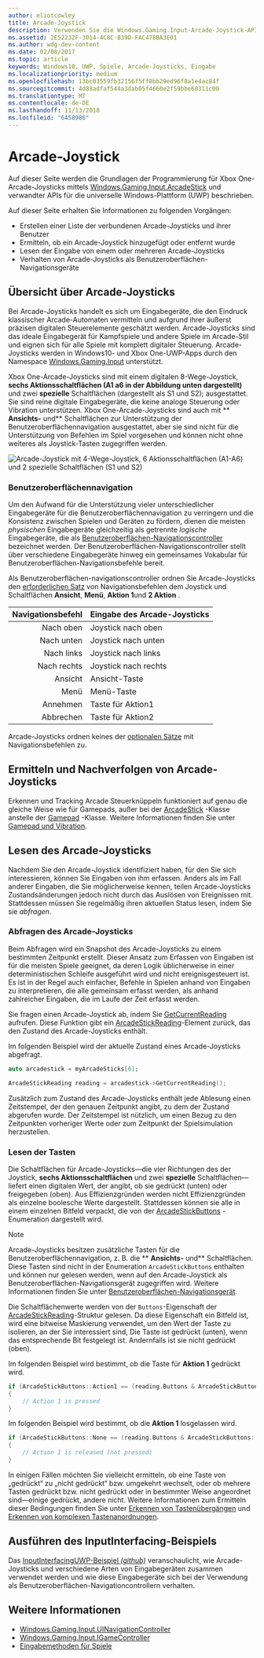 ```yaml
---
author: eliotcowley
title: Arcade-Joystick
description: Verwenden Sie die Windows.Gaming.Input-Arcade-Joystick-APIs zum Erkennen und Lesen von Arcade-Joysticks.
ms.assetid: 2E52232F-3014-4C8C-B39D-FAC478BA3E01
ms.author: wdg-dev-content
ms.date: 02/08/2017
ms.topic: article
keywords: Windows10, UWP, Spiele, Arcade-Joysticks, Eingabe
ms.localizationpriority: medium
ms.openlocfilehash: 13bc03559fb32156f5ff8bb29ed96f8a1e4ac84f
ms.sourcegitcommit: 4d88adfaf544a3dab05f4660e2f59bbe60311c00
ms.translationtype: MT
ms.contentlocale: de-DE
ms.lasthandoff: 11/13/2018
ms.locfileid: "6458986"
---
```

# <a name="arcade-stick"></a>Arcade-Joystick

Auf dieser Seite werden die Grundlagen der Programmierung für Xbox One-Arcade-Joysticks mittels [Windows.Gaming.Input.ArcadeStick][arcadestick] und verwandter APIs für die universelle Windows-Plattform (UWP) beschrieben.

Auf dieser Seite erhalten Sie Informationen zu folgenden Vorgängen:

* Erstellen einer Liste der verbundenen Arcade-Joysticks und ihrer Benutzer
* Ermitteln, ob ein Arcade-Joystick hinzugefügt oder entfernt wurde
* Lesen der Eingabe von einem oder mehreren Arcade-Joysticks
* Verhalten von Arcade-Joysticks als Benutzeroberflächen-Navigationsgeräte

## <a name="arcade-stick-overview"></a>Übersicht über Arcade-Joysticks

Bei Arcade-Joysticks handelt es sich um Eingabegeräte, die den Eindruck klassischer Arcade-Automaten vermitteln und aufgrund ihrer äußerst präzisen digitalen Steuerelemente geschätzt werden. Arcade-Joysticks sind das ideale Eingabegerät für Kampfspiele und andere Spiele im Arcade-Stil und eignen sich für alle Spiele mit komplett digitaler Steuerung. Arcade-Joysticks werden in Windows10- und Xbox One-UWP-Apps durch den Namespace [Windows.Gaming.Input][] unterstützt.

Xbox One-Arcade-Joysticks sind mit einem digitalen 8-Wege-Joystick, **sechs Aktionsschaltflächen (A1 a6 in der Abbildung unten dargestellt)** und zwei **spezielle** Schaltflächen (dargestellt als S1 und S2); ausgestattet. Sie sind reine digitale Eingabegeräte, die keine analoge Steuerung oder Vibration unterstützen. Xbox One-Arcade-Joysticks sind auch mit ** **Ansichts-** und** Schaltflächen zur Unterstützung der Benutzeroberflächennavigation ausgestattet, aber sie sind nicht für die Unterstützung von Befehlen im Spiel vorgesehen und können nicht ohne weiteres als Joystick-Tasten zugegriffen werden.

![Arcade-Joystick mit 4-Wege-Joystick, 6 Aktionsschaltflächen (A1-A6) und 2 spezielle Schaltflächen (S1 und S2)](images/arcade-stick-1.png)

### <a name="ui-navigation"></a>Benutzeroberflächennavigation

Um den Aufwand für die Unterstützung vieler unterschiedlicher Eingabegeräte für die Benutzeroberflächennavigation zu verringern und die Konsistenz zwischen Spielen und Geräten zu fördern, dienen die meisten _physischen_ Eingabegeräte gleichzeitig als getrennte _logische_ Eingabegeräte, die als [Benutzeroberflächen-Navigationscontroller](ui-navigation-controller.md) bezeichnet werden. Der Benutzeroberflächen-Navigationscontroller stellt über verschiedene Eingabegeräte hinweg ein gemeinsames Vokabular für Benutzeroberflächen-Navigationsbefehle bereit.

Als Benutzeroberflächen-navigationscontroller ordnen Sie Arcade-Joysticks den [erforderlichen Satz](ui-navigation-controller.md#required-set) von Navigationsbefehlen dem Joystick und Schaltflächen **Ansicht**, **Menü**, **Aktion 1**und **2 Aktion** .

| Navigationsbefehl | Eingabe des Arcade-Joysticks  |
| ------------------:| ------------------- |
|                 Nach oben | Joystick nach oben            |
|               Nach unten | Joystick nach unten          |
|               Nach links | Joystick nach links          |
|              Nach rechts | Joystick nach rechts         |
|               Ansicht | Ansicht-Taste         |
|               Menü | Menü-Taste         |
|             Annehmen | Taste für Aktion1     |
|             Abbrechen | Taste für Aktion2     |

Arcade-Joysticks ordnen keines der [optionalen Sätze](ui-navigation-controller.md#optional-set) mit Navigationsbefehlen zu.

## <a name="detect-and-track-arcade-sticks"></a>Ermitteln und Nachverfolgen von Arcade-Joysticks

Erkennen und Tracking Arcade Steuerknüppeln funktioniert auf genau die gleiche Weise wie für Gamepads, außer bei der [ArcadeStick][] -Klasse anstelle der [Gamepad](https://docs.microsoft.com/uwp/api/Windows.Gaming.Input.Gamepad) -Klasse. Weitere Informationen finden Sie unter [Gamepad und Vibration](gamepad-and-vibration.md).

<!-- Arcade sticks are managed by the system, therefore you don't have to create or initialize them. The system provides a list of connected arcades sticks and events to notify you when an arcade stick is added or removed.

### The arcade sticks list

The [ArcadeStick][] class provides a static property, [ArcadeSticks][], which is a read-only list of arcade sticks that are currently connected. Because you might only be interested in some of the connected arcade sticks, it's recommended that you maintain your own collection instead of accessing them through the `ArcadeSticks` property.

The following example copies all connected arcade sticks into a new collection. Note that because other threads in the background will be accessing this collection (in the [ArcadeStickAdded][] and [ArcadeStickRemoved][] events), you need to place a lock around any code that reads or updates the collection.

```cpp
auto myArcadeSticks = ref new Vector<ArcadeStick^>();
critical_section myLock{};

for (auto arcadeStick : ArcadeStick::ArcadeSticks)
{
    // Check if the arcade stick is already in myArcadeSticks; if it isn't, add
    // it.
    critical_section::scoped_lock lock{ myLock };
    auto it = std::find(begin(myArcadeSticks), end(myArcadeSticks), arcadeStick);

    if (it == end(myArcadeSticks))
    {
        // This code assumes that you're interested in all arcade sticks.
        myArcadeSticks->Append(arcadeStick);
    }
}
```

### Adding and removing arcade sticks

When an arcade stick is added or removed the [ArcadeStickAdded][] and [ArcadeStickRemoved][] events are raised. You can register handlers for these events to keep track of the arcade sticks that are currently connected.

The following example starts tracking an arcade stick that's been added.

```cpp
ArcadeStick::ArcadeStickAdded += ref new EventHandler<ArcadeStick^>(Platform::Object^, ArcadeStick^ args)
{
    // Check if the just-added arcade stick is already in myArcadeSticks; if it
    // isn't, add it.
    critical_section::scoped_lock lock{ myLock };
    auto it = std::find(begin(myGamepads), end(myGamepads), args);

    // This code assumes that you're interested in all new arcade sticks.
    myArcadeSticks->Append(args);
}
```

The following example stops tracking an arcade stick that's been removed.

```cpp
ArcadeStick::ArcadeStickRemoved += ref new EventHandler<ArcadeStick^>(Platform::Object^, ArcadeStick^ args)
{
    unsigned int indexRemoved;

    if(myArcadeSticks->IndexOf(args, &indexRemoved))
    {
        myArcadeSticks->RemoveAt(indexRemoved);
    }
}
```

### Users and headsets

Each arcade stick can be associated with a user account to link their identity to their gameplay, and can have a headset attached to facilitate voice chat or in-game features. To learn more about working with users and headsets, see [Tracking users and their devices](input-practices-for-games.md#tracking-users-and-their-devices) and [Headset](headset.md). -->

## <a name="reading-the-arcade-stick"></a>Lesen des Arcade-Joysticks

Nachdem Sie den Arcade-Joystick identifiziert haben, für den Sie sich interessieren, können Sie Eingaben von ihm erfassen. Anders als im Fall anderer Eingaben, die Sie möglicherweise kennen, teilen Arcade-Joysticks Zustandsänderungen jedoch nicht durch das Auslösen von Ereignissen mit. Stattdessen müssen Sie regelmäßig ihren aktuellen Status lesen, indem Sie sie _abfragen_.

### <a name="polling-the-arcade-stick"></a>Abfragen des Arcade-Joysticks

Beim Abfragen wird ein Snapshot des Arcade-Joysticks zu einem bestimmten Zeitpunkt erstellt. Dieser Ansatz zum Erfassen von Eingaben ist für die meisten Spiele geeignet, da deren Logik üblicherweise in einer deterministischen Schleife ausgeführt wird und nicht ereignisgesteuert ist. Es ist in der Regel auch einfacher, Befehle in Spielen anhand von Eingaben zu interpretieren, die alle gemeinsam erfasst werden, als anhand zahlreicher Eingaben, die im Laufe der Zeit erfasst werden.

Sie fragen einen Arcade-Joystick ab, indem Sie [GetCurrentReading][] aufrufen. Diese Funktion gibt ein [ArcadeStickReading][]-Element zurück, das den Zustand des Arcade-Joysticks enthält.

Im folgenden Beispiel wird der aktuelle Zustand eines Arcade-Joysticks abgefragt.

```cpp
auto arcadestick = myArcadeSticks[0];

ArcadeStickReading reading = arcadestick->GetCurrentReading();
```

Zusätzlich zum Zustand des Arcade-Joysticks enthält jede Ablesung einen Zeitstempel, der den genauen Zeitpunkt angibt, zu dem der Zustand abgerufen wurde. Der Zeitstempel ist nützlich, um einen Bezug zu den Zeitpunkten vorheriger Werte oder zum Zeitpunkt der Spielsimulation herzustellen.

### <a name="reading-the-buttons"></a>Lesen der Tasten

Die Schaltflächen für Arcade-Joysticks&mdash;die vier Richtungen des der Joystick, **sechs Aktionsschaltflächen** und zwei **spezielle** Schaltflächen&mdash;liefert einen digitalen Wert, der angibt, ob sie gedrückt (unten) oder freigegeben (oben). Aus Effizienzgründen werden nicht Effizienzgründen als einzelne boolesche Werte dargestellt. Stattdessen können sie alle in einem einzelnen Bitfeld verpackt, die von der [ArcadeStickButtons][] -Enumeration dargestellt wird.

> [!NOTE]
> Arcade-Joysticks besitzen zusätzliche Tasten für die Benutzeroberflächennavigation, z. B. die ** **Ansichts-** und** Schaltflächen. Diese Tasten sind nicht in der Enumeration `ArcadeStickButtons` enthalten und können nur gelesen werden, wenn auf den Arcade-Joystick als Benutzeroberflächen-Navigationsgerät zugegriffen wird. Weitere Informationen finden Sie unter [Benutzeroberflächen-Navigationsgerät](ui-navigation-controller.md).

Die Schaltflächenwerte werden von der `Buttons`-Eigenschaft der [ArcadeStickReading][]-Struktur gelesen. Da diese Eigenschaft ein Bitfeld ist, wird eine bitweise Maskierung verwendet, um den Wert der Taste zu isolieren, an der Sie interessiert sind, Die Taste ist gedrückt (unten), wenn das entsprechende Bit festgelegt ist. Andernfalls ist sie nicht gedrückt (oben).

Im folgenden Beispiel wird bestimmt, ob die Taste für **Aktion 1** gedrückt wird.

```cpp
if (ArcadeStickButtons::Action1 == (reading.Buttons & ArcadeStickButtons::Action1))
{
    // Action 1 is pressed
}
```

Im folgenden Beispiel wird bestimmt, ob die **Aktion 1** losgelassen wird.

```cpp
if (ArcadeStickButtons::None == (reading.Buttons & ArcadeStickButtons::Action1))
{
    // Action 1 is released (not pressed)
}
```

In einigen Fällen möchten Sie vielleicht ermitteln, ob eine Taste von „gedrückt“ zu „nicht gedrückt“ bzw. umgekehrt wechselt, oder ob mehrere Tasten gedrückt bzw. nicht gedrückt oder in bestimmter Weise angeordnet sind&mdash;einige gedrückt, andere nicht. Weitere Informationen zum Ermitteln dieser Bedingungen finden Sie unter [Erkennen von Tastenübergängen](input-practices-for-games.md#detecting-button-transitions) und [Erkennen von komplexen Tastenanordnungen](input-practices-for-games.md#detecting-complex-button-arrangements).

## <a name="run-the-inputinterfacing-sample"></a>Ausführen des InputInterfacing-Beispiels

Das [InputInterfacingUWP-Beispiel _(github)_](https://github.com/Microsoft/Xbox-ATG-Samples/tree/master/Samples/System/InputInterfacingUWP) veranschaulicht, wie Arcade-Joysticks und verschiedene Arten von Eingabegeräten zusammen verwendet werden und wie diese Eingabegeräte sich bei der Verwendung als Benutzeroberflächen-Navigationcontrollern verhalten.

## <a name="see-also"></a>Weitere Informationen

* [Windows.Gaming.Input.UINavigationController][]
* [Windows.Gaming.Input.IGameController][]
* [Eingabemethoden für Spiele](input-practices-for-games.md)

[Windows.Gaming.Input]: https://msdn.microsoft.com/library/windows/apps/windows.gaming.input.aspx
[Windows.Gaming.Input.IGameController]: https://msdn.microsoft.com/library/windows/apps/windows.gaming.input.igamecontroller.aspx
[Windows.Gaming.Input.UINavigationController]: https://msdn.microsoft.com/library/windows/apps/windows.gaming.input.uinavigationcontroller.aspx
[arcadestick]: https://msdn.microsoft.com/library/windows/apps/windows.gaming.input.arcadestick.aspx
[arcadesticks]: https://msdn.microsoft.com/library/windows/apps/windows.gaming.input.arcadestick.arcadesticks.aspx
[arcadestickadded]: https://msdn.microsoft.com/library/windows/apps/windows.gaming.input.arcadestick.arcadestickadded.aspx
[arcadestickremoved]: https://msdn.microsoft.com/library/windows/apps/windows.gaming.input.arcadestick.arcadestickremoved.aspx
[getcurrentreading]: https://msdn.microsoft.com/library/windows/apps/windows.gaming.input.arcadestick.getcurrentreading.aspx
[arcadestickreading]: https://msdn.microsoft.com/library/windows/apps/windows.gaming.input.arcadestickreading.aspx
[arcadestickbuttons]: https://msdn.microsoft.com/library/windows/apps/windows.gaming.input.arcadestickbuttons.aspx
